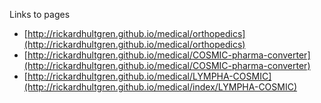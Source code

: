 Links to pages
 - [http://rickardhultgren.github.io/medical/orthopedics](http://rickardhultgren.github.io/medical/orthopedics)
 - [http://rickardhultgren.github.io/medical/COSMIC-pharma-converter](http://rickardhultgren.github.io/medical/COSMIC-pharma-converter)
 - [http://rickardhultgren.github.io/medical/LYMPHA-COSMIC](http://rickardhultgren.github.io/medical/index/LYMPHA-COSMIC)
